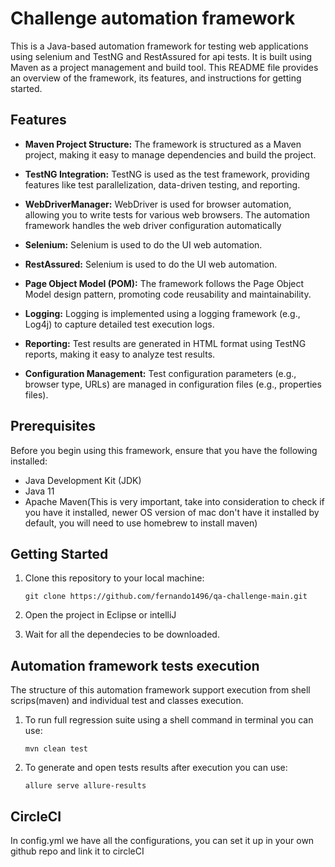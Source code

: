 
# Challenge automation framework

This is a Java-based automation framework for testing web applications using selenium and TestNG and RestAssured for api tests. It is built using Maven as a project management and build tool. This README file provides an overview of the framework, its features, and instructions for getting started.

## Features

- **Maven Project Structure:** The framework is structured as a Maven project, making it easy to manage dependencies and build the project.

- **TestNG Integration:** TestNG is used as the test framework, providing features like test parallelization, data-driven testing, and reporting.

- **WebDriverManager:** WebDriver is used for browser automation, allowing you to write tests for various web browsers. The automation framework handles the web driver configuration automatically

- **Selenium:** Selenium is used to do the UI web automation.

- **RestAssured:** Selenium is used to do the UI web automation.

- **Page Object Model (POM):** The framework follows the Page Object Model design pattern, promoting code reusability and maintainability.

- **Logging:** Logging is implemented using a logging framework (e.g., Log4j) to capture detailed test execution logs.

- **Reporting:** Test results are generated in HTML format using TestNG reports, making it easy to analyze test results.

- **Configuration Management:** Test configuration parameters (e.g., browser type, URLs) are managed in configuration files (e.g., properties files).

## Prerequisites

Before you begin using this framework, ensure that you have the following installed:

- Java Development Kit (JDK)
- Java 11
- Apache Maven(This is very important, take into consideration to check if you have it installed, newer OS version of mac don't have it installed by default, you will need to use homebrew to install maven)


## Getting Started

1. Clone this repository to your local machine:

   ```shell
   git clone https://github.com/fernando1496/qa-challenge-main.git

2. Open the project in Eclipse or intelliJ
3.  Wait for all the dependecies to be downloaded.

## Automation framework tests execution 
The structure of this automation framework support execution from shell scrips(maven) and individual test and classes execution.

1. To run full regression suite using a shell command in terminal you can use:

   ```shell
   mvn clean test
2. To generate and open tests results after execution you can use:
   ```shell
   allure serve allure-results

## CircleCI

In config.yml we have all the configurations, you can set it up in your own github repo and link it to circleCI